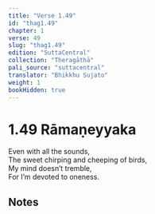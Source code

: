 ```yaml
---
title: "Verse 1.49"
id: "thag1.49"
chapter: 1
verse: 49
slug: "thag1.49"
edition: "SuttaCentral"
collection: "Theragāthā"
pali_source: "suttacentral"
translator: "Bhikkhu Sujato"
weight: 1
bookHidden: true
---
```


# 1.49 Rāmaṇeyyaka

Even with all the sounds,  
The sweet chirping and cheeping of birds,  
My mind doesn’t tremble,  
For I’m devoted to oneness.  

## Notes